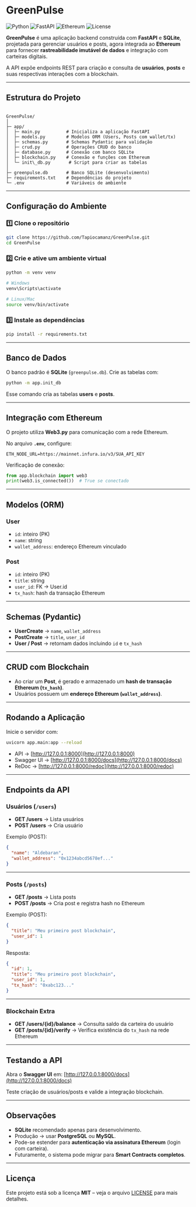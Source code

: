 #  GreenPulse

![Python](https://img.shields.io/badge/Python-3.10+-blue?logo=python)
![FastAPI](https://img.shields.io/badge/FastAPI-0.110+-green?logo=fastapi)
![Ethereum](https://img.shields.io/badge/Ethereum-Web3.py-purple?logo=ethereum)
![License](https://img.shields.io/badge/License-MIT-yellow)

**GreenPulse** é uma aplicação backend construída com **FastAPI** e **SQLite**, projetada para gerenciar usuários e posts, agora integrada ao **Ethereum** para fornecer **rastreabilidade imutável de dados** e integração com carteiras digitais.  

A API expõe endpoints REST para criação e consulta de **usuários**, **posts** e suas respectivas interações com a blockchain.

---

##  Estrutura do Projeto

```

GreenPulse/
│
├─ app/
│  ├─ main.py          # Inicializa a aplicação FastAPI
│  ├─ models.py        # Modelos ORM (Users, Posts com wallet/tx)
│  ├─ schemas.py       # Schemas Pydantic para validação
│  ├─ crud.py          # Operações CRUD do banco
│  ├─ database.py      # Conexão com banco SQLite
│  ├─ blockchain.py    # Conexão e funções com Ethereum
│  └─ init\_db.py       # Script para criar as tabelas
│
├─ greenpulse.db       # Banco SQLite (desenvolvimento)
├─ requirements.txt    # Dependências do projeto
└─ .env                # Variáveis de ambiente

````

---

##  Configuração do Ambiente

### 1️⃣ Clone o repositório
```bash
git clone https://github.com/Tapiocamanz/GreenPulse.git
cd GreenPulse
````

### 2️⃣ Crie e ative um ambiente virtual

```bash
python -m venv venv

# Windows
venv\Scripts\activate

# Linux/Mac
source venv/bin/activate
```

### 3️⃣ Instale as dependências

```bash
pip install -r requirements.txt
```

---

## Banco de Dados

O banco padrão é **SQLite** (`greenpulse.db`).
Crie as tabelas com:

```bash
python -m app.init_db
```

Esse comando cria as tabelas **users** e **posts**.

---

##  Integração com Ethereum

O projeto utiliza **Web3.py** para comunicação com a rede Ethereum.

No arquivo **`.env`**, configure:

```
ETH_NODE_URL=https://mainnet.infura.io/v3/SUA_API_KEY
```

Verificação de conexão:

```python
from app.blockchain import web3
print(web3.is_connected())  # True se conectado
```

---

##  Modelos (ORM)

### User

* `id`: inteiro (PK)
* `name`: string
* `wallet_address`: endereço Ethereum vinculado

### Post

* `id`: inteiro (PK)
* `title`: string
* `user_id`: FK → User.id
* `tx_hash`: hash da transação Ethereum

---

##  Schemas (Pydantic)

* **UserCreate** → `name`, `wallet_address`
* **PostCreate** → `title`, `user_id`
* **User / Post** → retornam dados incluindo `id` e `tx_hash`

---

##  CRUD com Blockchain

* Ao criar um **Post**, é gerado e armazenado um **hash de transação Ethereum (`tx_hash`)**.
* Usuários possuem um **endereço Ethereum (`wallet_address`)**.

---

##  Rodando a Aplicação

Inicie o servidor com:

```bash
uvicorn app.main:app --reload
```

* API → [http://127.0.0.1:8000](http://127.0.0.1:8000)
* Swagger UI → [http://127.0.0.1:8000/docs](http://127.0.0.1:8000/docs)
* ReDoc → [http://127.0.0.1:8000/redoc](http://127.0.0.1:8000/redoc)

---

##  Endpoints da API

###  Usuários (`/users`)

* **GET /users** → Lista usuários
* **POST /users** → Cria usuário

Exemplo (POST):

```json
{
  "name": "Aldebaran",
  "wallet_address": "0x1234abcd5678ef..."
}
```

---

###  Posts (`/posts`)

* **GET /posts** → Lista posts
* **POST /posts** → Cria post e registra hash no Ethereum

Exemplo (POST):

```json
{
  "title": "Meu primeiro post blockchain",
  "user_id": 1
}
```

Resposta:

```json
{
  "id": 1,
  "title": "Meu primeiro post blockchain",
  "user_id": 1,
  "tx_hash": "0xabc123..."
}
```

---

###  Blockchain Extra

* **GET /users/{id}/balance** → Consulta saldo da carteira do usuário
* **GET /posts/{id}/verify** → Verifica existência do `tx_hash` na rede Ethereum

---

##  Testando a API

Abra o **Swagger UI** em:
 [http://127.0.0.1:8000/docs](http://127.0.0.1:8000/docs)

Teste criação de usuários/posts e valide a integração blockchain.

---

##  Observações

* **SQLite** recomendado apenas para desenvolvimento.
* Produção → usar **PostgreSQL** ou **MySQL**.
* Pode-se estender para **autenticação via assinatura Ethereum** (login com carteira).
* Futuramente, o sistema pode migrar para **Smart Contracts completos**.

---

##  Licença

Este projeto está sob a licença **MIT** – veja o arquivo [LICENSE](LICENSE) para mais detalhes.

```
